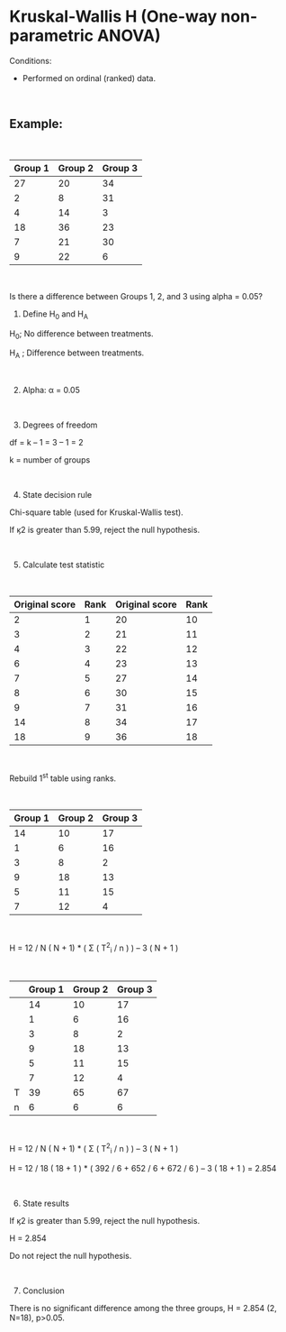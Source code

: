 # Kruskal-Wallis H (One-way non-parametric ANOVA)   

Conditions: 

* Performed on ordinal (ranked) data.

</br>

## Example:

</br>

<table>
<thead>
    <tr>
        <th>Group 1</th>
        <th>Group 2</th>
        <th>Group 3</th>
    </tr>
</thead>
<tbody>
    <tr>
        <td>27</td>
        <td>20</td>
        <td>34</td>
    </tr>
    <tr>
        <td>2</td>
        <td>8</td>
        <td>31</td>
    </tr>
    <tr>
        <td>4</td>
        <td>14</td>
        <td>3</td>
    </tr>
    <tr>
        <td>18</td>
        <td>36</td>
        <td>23</td>
    </tr>
    <tr>
        <td>7</td>
        <td>21</td>
        <td>30</td>
    </tr>
    <tr>
        <td>9</td>
        <td>22</td>
        <td>6</td>
    </tr>
</tbody>
</table>

</br>

Is there a difference between Groups 1, 2, and 3 using alpha = 0.05?

1. Define H<sub>0</sub> and H<sub>A</sub> 

H<sub>0</sub>; No difference between treatments.   

H<sub>A</sub> ; Difference between treatments.  

</br>

2. Alpha: α = 0.05

</br>

3. Degrees of freedom   

df = k – 1 = 3 – 1 = 2  

k = number of groups

</br>

4. State decision rule  

Chi-square table (used for Kruskal-Wallis test).    

If ϗ2 is greater than 5.99, reject the null hypothesis. 

</br>

5. Calculate test statistic

</br>

<table>
<thead>
    <tr>
        <th>Original score</th>
        <th>Rank</th>
        <th>Original score</th>
        <th>Rank</th>
    </tr>
</thead>
<tbody>
    <tr>
        <td>2</td>
        <td>1</td>
        <td>20</td>
        <td>10</td>
    </tr>
    <tr>
        <td>3</td>
        <td>2</td>
        <td>21</td>
        <td>11</td>
    </tr>
    <tr>
        <td>4</td>
        <td>3</td>
        <td>22</td>
        <td>12</td>
    </tr>
    <tr>
        <td>6</td>
        <td>4</td>
        <td>23</td>
        <td>13</td>
    </tr>
    <tr>
        <td>7</td>
        <td>5</td>
        <td>27</td>
        <td>14</td>
    </tr>
    <tr>
        <td>8</td>
        <td>6</td>
        <td>30</td>
        <td>15</td>
    </tr>
    <tr>
        <td>9</td>
        <td>7</td>
        <td>31</td>
        <td>16</td>
    </tr>
    <tr>
        <td>14</td>
        <td>8</td>
        <td>34</td>
        <td>17</td>
    </tr>
    <tr>
        <td>18</td>
        <td>9</td>
        <td>36</td>
        <td>18</td>
    </tr>
</tbody>
</table>

</br>


Rebuild 1<sup>st</sup> table using ranks.

</br>

<table>
<thead>
    <tr>
        <th>Group 1</th>
        <th>Group 2</th>
        <th>Group 3</th>
    </tr>
</thead>
<tbody>
    <tr>
        <td>14</td>
        <td>10</td>
        <td>17</td>
    </tr>
    <tr>
        <td>1</td>
        <td>6</td>
        <td>16</td>
    </tr>
    <tr>
        <td>3</td>
        <td>8</td>
        <td>2</td>
    </tr>
    <tr>
        <td>9</td>
        <td>18</td>
        <td>13</td>
    </tr>
    <tr>
        <td>5</td>
        <td>11</td>
        <td>15</td>
    </tr>
    <tr>
        <td>7</td>
        <td>12</td>
        <td>4</td>
    </tr>
</tbody>
</table>

</br>


H = 12 / N ( N + 1) * ( Σ ( T<sup>2</sup><sub>i</sub> / n ) ) – 3 ( N + 1 )


</br>

<table>
<thead>
    <tr>
        <th></th>
        <th>Group 1</th>
        <th>Group 2</th>
        <th>Group 3</th>
    </tr>
</thead>
<tbody>
    <tr>
        <td></td>
        <td>14</td>
        <td>10</td>
        <td>17</td>
    </tr>
    <tr>
        <td></td>
        <td>1</td>
        <td>6</td>
        <td>16</td>
    </tr>
    <tr>
        <td></td>
        <td>3</td>
        <td>8</td>
        <td>2</td>
    </tr>
    <tr>
        <td></td>
        <td>9</td>
        <td>18</td>
        <td>13</td>
    </tr>
    <tr>
        <td></td>
        <td>5</td>
        <td>11</td>
        <td>15</td>
    </tr>
    <tr>
        <td></td>
        <td>7</td>
        <td>12</td>
        <td>4</td>
    </tr>
    <tr>
        <td>T</td>
        <td>39</td>
        <td>65</td>
        <td>67</td>
    </tr>
    <tr>
        <td>n</td>
        <td>6</td>
        <td>6</td>
        <td>6</td>
    </tr>
</tbody>
</table>

</br>

H = 12 / N ( N + 1) * ( Σ ( T<sup>2</sup><sub>i</sub> / n ) ) – 3 ( N + 1 )

H = 12 / 18 ( 18 + 1 ) * ( 392 / 6 + 652 / 6 + 672 / 6 ) – 3 ( 18 + 1 ) = 2.854

</br>

6. State results    

If ϗ2 is greater than 5.99, reject the null hypothesis. 

H = 2.854   

Do not reject the null hypothesis.  

</br>

7. Conclusion   

There is no significant difference among the three groups, H = 2.854 (2, N=18), p>0.05.
